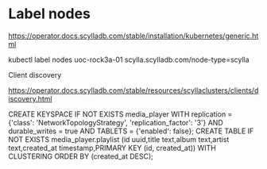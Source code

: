 # Label nodes

https://operator.docs.scylladb.com/stable/installation/kubernetes/generic.html


kubectl label nodes uoc-rock3a-01 scylla.scylladb.com/node-type=scylla

Client discovery

https://operator.docs.scylladb.com/stable/resources/scyllaclusters/clients/discovery.html


CREATE KEYSPACE IF NOT EXISTS media_player WITH replication = {'class': 'NetworkTopologyStrategy', 'replication_factor': '3'}  AND durable_writes = true AND TABLETS = {'enabled': false};
CREATE TABLE IF NOT EXISTS media_player.playlist (id uuid,title text,album text,artist text,created_at timestamp,PRIMARY KEY (id, created_at)) WITH CLUSTERING ORDER BY (created_at DESC);